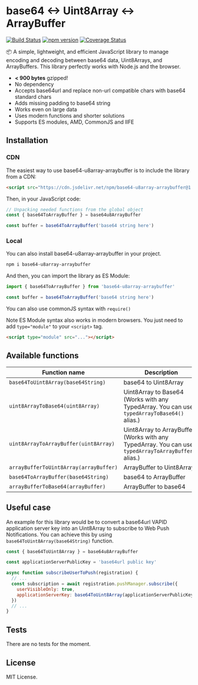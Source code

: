# base64 <-> Uint8Array <-> ArrayBuffer
[![Build Status](https://travis-ci.org/PropreCity/base64-u8array-arraybuffer.svg)](https://travis-ci.org/PropreCity/base64-u8array-arraybuffer)
[![npm version](https://badge.fury.io/js/base64-u8array-arraybuffer.svg)](https://www.npmjs.com/package/base64-u8array-arraybuffer)
[![Coverage Status](https://coveralls.io/repos/github/PropreCity/base64-u8array-arraybuffer/badge.svg?branch=master)](https://coveralls.io/github/PropreCity/base64-u8array-arraybuffer?branch=master)

📦 A simple, lightweight, and efficient JavaScript library to manage encoding and decoding between base64 data, Uint8Arrays, and ArrayBuffers. This library perfectly works with Node.js and the browser.

- **< 900 bytes** gzipped!
- No dependency
- Accepts base64url and replace non-url compatible chars with base64 standard chars
- Adds missing padding to base64 string
- Works even on large data
- Uses modern functions and shorter solutions
- Supports ES modules, AMD, CommonJS and IIFE

## Installation

### CDN

The easiest way to use base64-u8array-arraybuffer is to include the library from a CDN:
```html
<script src="https://cdn.jsdelivr.net/npm/base64-u8array-arraybuffer@1.0.2/dist/base64-u8array-arraybuffer.min.js"></script>
```

Then, in your JavaScript code:
```js
// Unpacking needed functions from the global object
const { base64ToArrayBuffer } = base64u8ArrayBuffer

const buffer = base64ToArrayBuffer('base64 string here')
```

### Local

You can also install base64-u8array-arraybuffer in your project.

```bash
npm i base64-u8array-arraybuffer
```

And then, you can import the library as ES Module:
```js
import { base64ToArrayBuffer } from 'base64-u8array-arraybuffer'

const buffer = base64ToArrayBuffer('base64 string here')
```
You can also use commonJS syntax with `require()`

Note ES Module syntax also works in modern browsers. You just need to add `type="module"` to your `<script>` tag.
```html
<script type="module" src="..."></script>
```

## Available functions

| Function name | Description |
| --- | --- |
| `base64ToUint8Array(base64String)` | base64 to Uint8Array |
| `uint8ArrayToBase64(uint8Array)` | Uint8Array to Base64 (Works with any TypedArray. You can use `typedArrayToBase64()` alias.) |
| `uint8ArrayToArrayBuffer(uint8Array)` | Uint8Array to ArrayBuffer (Works with any TypedArray. You can use `typedArrayToArrayBuffer()` alias.) |
| `arrayBufferToUint8Array(arrayBuffer)` | ArrayBuffer to Uint8Array |
| `base64ToArrayBuffer(base64String)` | base64 to ArrayBuffer |
| `arrayBufferToBase64(arrayBuffer)` | ArrayBuffer to base64 |

## Useful case

An example for this library would be to convert a base64url VAPID application server key into an Uint8Array to subscribe to Web Push Notifications. You can achieve this by using `base64ToUint8Array(base64String)` function.

```js
const { base64ToUint8Array } = base64u8ArrayBuffer

const applicationServerPublicKey = 'base64url public key'

async function subscribeUserToPush(registration) {
  // ...
  const subscription = await registration.pushManager.subscribe({
    userVisibleOnly: true,
    applicationServerKey: base64ToUint8Array(applicationServerPublicKey)
  })
  // ...
}
```

## Tests

There are no tests for the moment.

## License

MIT License.
